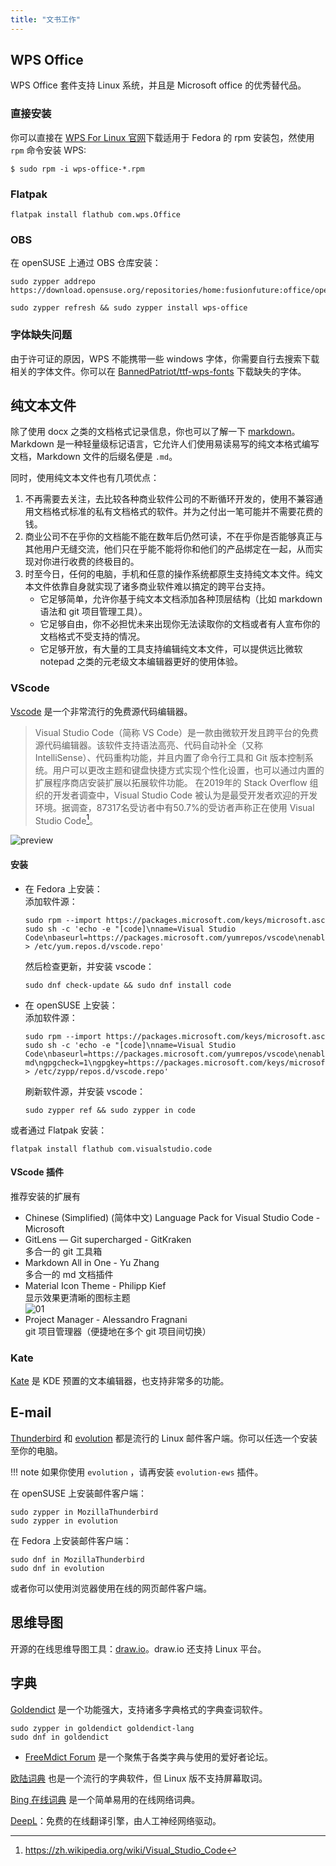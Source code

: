 ```yaml
---
title: "文书工作"
---
```


## WPS Office

WPS Office 套件支持 Linux 系统，并且是 Microsoft office 的优秀替代品。

### 直接安装

你可以直接在 [WPS For Linux 官网](https://www.wps.com/office/linux/)下载适用于 Fedora 的 rpm 安装包，然使用 `rpm`  命令安装 WPS:

```
$ sudo rpm -i wps-office-*.rpm
```

### Flatpak

```
flatpak install flathub com.wps.Office
```

### OBS

在 openSUSE 上通过 OBS 仓库安装：

```
sudo zypper addrepo https://download.opensuse.org/repositories/home:fusionfuture:office/openSUSE_Tumbleweed/home:fusionfuture:office.repo

sudo zypper refresh && sudo zypper install wps-office
```

### 字体缺失问题

由于许可证的原因，WPS 不能携带一些 windows 字体，你需要自行去搜索下载相关的字体文件。你可以在 [BannedPatriot/ttf-wps-fonts](https://github.com/BannedPatriot/ttf-wps-fonts) 下载缺失的字体。

## 纯文本文件

除了使用 docx 之类的文档格式记录信息，你也可以了解一下 [markdown](https://markdown.com.cn/)。Markdown 是一种轻量级标记语言，它允许人们使用易读易写的纯文本格式编写文档，Markdown 文件的后缀名便是 `.md`。

同时，使用纯文本文件也有几项优点：

1. 不再需要去关注，去比较各种商业软件公司的不断循环开发的，使用不兼容通用文档格式标准的私有文档格式的软件。并为之付出一笔可能并不需要花费的钱。
2. 商业公司不在乎你的文档能不能在数年后仍然可读，不在乎你是否能够真正与其他用户无缝交流，他们只在乎能不能将你和他们的产品绑定在一起，从而实现对你进行收费的终极目的。
3. 时至今日，任何的电脑，手机和任意的操作系统都原生支持纯文本文件。纯文本文件依靠自身就实现了诸多商业软件难以搞定的跨平台支持。  
    * 它足够简单，允许你基于纯文本文档添加各种顶层结构（比如 markdown 语法和 git 项目管理工具）。  
    * 它足够自由，你不必担忧未来出现你无法读取你的文档或者有人宣布你的文档格式不受支持的情况。  
    * 它足够开放，有大量的工具支持编辑纯文本文件，可以提供远比微软 notepad 之类的元老级文本编辑器更好的使用体验。

### VScode

[Vscode](https://code.visualstudio.com/) 是一个非常流行的免费源代码编辑器。

>Visual Studio Code（简称 VS Code）是一款由微软开发且跨平台的免费源代码编辑器。该软件支持语法高亮、代码自动补全（又称 IntelliSense）、代码重构功能，并且内置了命令行工具和 Git 版本控制系统。用户可以更改主题和键盘快捷方式实现个性化设置，也可以通过内置的扩展程序商店安装扩展以拓展软件功能。
>在2019年的 Stack Overflow 组织的开发者调查中，Visual Studio Code 被认为是最受开发者欢迎的开发环境。据调查，87317名受访者中有50.7%的受访者声称正在使用 Visual Studio Code[^1]。

![preview](./image/vscode-previw.png)

#### 安装

- 在 Fedora 上安装：  
    添加软件源：
    ```
    sudo rpm --import https://packages.microsoft.com/keys/microsoft.asc
    sudo sh -c 'echo -e "[code]\nname=Visual Studio Code\nbaseurl=https://packages.microsoft.com/yumrepos/vscode\nenabled=1\ngpgcheck=1\ngpgkey=https://packages.microsoft.com/keys/microsoft.asc" > /etc/yum.repos.d/vscode.repo'
    ```
    然后检查更新，并安装 vscode：
    ```
    sudo dnf check-update && sudo dnf install code
    ```
- 在 openSUSE 上安装：  
    添加软件源：
    ```
    sudo rpm --import https://packages.microsoft.com/keys/microsoft.asc
    sudo sh -c 'echo -e "[code]\nname=Visual Studio Code\nbaseurl=https://packages.microsoft.com/yumrepos/vscode\nenabled=1\ntype=rpm-md\ngpgcheck=1\ngpgkey=https://packages.microsoft.com/keys/microsoft.asc" > /etc/zypp/repos.d/vscode.repo'
    ```
    刷新软件源，并安装 vscode：  
    ```
    sudo zypper ref && sudo zypper in code
    ```

或者通过 Flatpak 安装：

```
flatpak install flathub com.visualstudio.code
```

#### VScode 插件

推荐安装的扩展有

- Chinese (Simplified) (简体中文) Language Pack for Visual Studio Code - Microsoft
- GitLens — Git supercharged - GitKraken  
    多合一的 git 工具箱  
- Markdown All in One - Yu Zhang  
    多合一的 md 文档插件  
- Material Icon Theme - Philipp Kief  
    显示效果更清晰的图标主题  
    ![01](./image/icon-themes.png)
- Project Manager - Alessandro Fragnani  
    git 项目管理器（便捷地在多个 git 项目间切换） 

### Kate

[Kate](https://apps.kde.org/kate/) 是 KDE 预置的文本编辑器，也支持非常多的功能。

## E-mail

[Thunderbird](https://www.thunderbird.net/en-US/) 和 [evolution](https://wiki.gnome.org/Apps/Evolution) 都是流行的 Linux 邮件客户端。你可以任选一个安装至你的电脑。

!!! note
    如果你使用 `evolution` ，请再安装 `evolution-ews` 插件。

在 openSUSE 上安装邮件客户端：

```
sudo zypper in MozillaThunderbird 
sudo zypper in evolution
```

在 Fedora 上安装邮件客户端：

```
sudo dnf in MozillaThunderbird 
sudo dnf in evolution
```

或者你可以使用浏览器使用在线的网页邮件客户端。

## 思维导图

开源的在线思维导图工具：[draw.io](https://app.diagrams.net/#)。draw.io 还支持 Linux 平台。

## 字典

[Goldendict](http://goldendict.org/) 是一个功能强大，支持诸多字典格式的字典查词软件。

```
sudo zypper in goldendict goldendict-lang
sudo dnf in goldendict
```

- [FreeMdict Forum](https://forum.freemdict.com/) 是一个聚焦于各类字典与使用的爱好者论坛。

[欧陆词典](https://dict.eudic.net/) 也是一个流行的字典软件，但 Linux 版不支持屏幕取词。

[Bing 在线词典](https://www4.bing.com/dict?FORM=HDRSC6) 是一个简单易用的在线网络词典。

[DeepL](https://www.deepl.com/translator)：免费的在线翻译引擎，由人工神经网络驱动。

[^1]: https://zh.wikipedia.org/wiki/Visual_Studio_Code